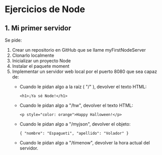 # Ejercicios de Node

## 1. Mi primer servidor

Se pide:

1. Crear un repositorio en GitHub que se llame myFirstNodeServer
2. Clonarlo localmente
3. Inicializar un proyecto Node
4. Instalar el paquete moment
5. Implementar un servidor web local por el puerto 8080 que sea capaz de:
    - Cuando le pidan algo a la raíz ( "/" ), devolver el texto HTML:

        ```
        <h1>¡Ya sé Node!</h1>
        ```
    
    - Cuando le pidan algo a "/hw", devolver el texto HTML:

        ```
        <p style="color: orange">Happy Halloween!</p>
        ```
    
    - Cuando le pidan algo a "/myjson", devolver el objeto:

        ```
        { "nombre": "Espagueti", "apellido": "Volador" }
        ```
    
    - Cuando le pidan algo a "/timenow", devolver la hora actual del servidor.
